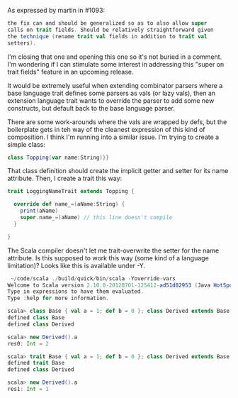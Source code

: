 As expressed by martin in #1093:
```scala
the fix can and should be generalized so as to also allow super
calls on trait fields. Should be relatively straightforward given
the technique (rename trait val fields in addition to trait val
setters).
```
I'm closing that one and opening this one so it's not buried in a comment.
I'm wondering if I can stimulate some interest in addressing this "super on trait fields" feature in an upcoming release.

It would be extremely useful when extending combinator parsers where a base language trait defines some parsers as vals (or lazy vals), then an extension language trait wants to override the parser to add some new constructs, but default back to the base language parser.

There are some work-arounds where the vals are wrapped by defs, but the boilerplate gets in teh way of the cleanest expression of this kind of composition.
I think I'm running into a similar issue. I'm trying to create a simple class:

```scala
class Topping(var name:String)}}
```

That class definition should create the implicit getter and setter for its name attribute. Then, I create a trait this way:

```scala
trait LoggingNameTrait extends Topping {

  override def name_=(aName:String) {
    print(aName)
    super.name_=(aName) // this line doesn't compile
  }

}
```

The Scala compiler doesn't let me trait-overwrite the setter for the name attribute. Is this supposed to work this way (some kind of a language limitation)?
Looks like this is available under -Y.

```scala
 ~/code/scala ./build/quick/bin/scala -Yoverride-vars
Welcome to Scala version 2.10.0-20120701-125412-ad51d82953 (Java HotSpot(TM) 64-Bit Server VM, Java 1.6.0_31).
Type in expressions to have them evaluated.
Type :help for more information.

scala> class Base { val a = 1; def b = 0 }; class Derived extends Base { override val a = super.a + 1 }
defined class Base
defined class Derived

scala> new Derived().a
res0: Int = 2

scala> trait Base { val a = 1; def b = 0 }; class Derived extends Base { override val a = super.a + 1 }
defined trait Base
defined class Derived

scala> new Derived().a
res1: Int = 1
```
